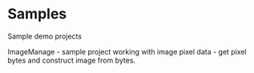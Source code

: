 Samples
=======

Sample demo projects

ImageManage - sample project working with image pixel data - get pixel bytes and construct image from bytes.